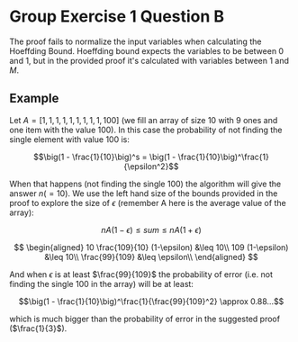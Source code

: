 # Group Exercise 1 Question B

The proof fails to normalize the input variables when calculating the
Hoeffding Bound. Hoeffding bound expects the variables to be between
$0$ and $1$, but in the provided proof it's calculated with variables
between $1$ and $M$.

## Example

Let $A = [ 1, 1, 1, 1, 1, 1, 1, 1, 1, 100 ]$ (we fill an array of
size $10$ with $9$ ones and one item with the value $100$). In this
case the probability of not finding the single element with value $100$
is:

$$\big(1 - \frac{1}{10}\big)^s = \big(1 - \frac{1}{10}\big)^\frac{1}{\epsilon^2}$$ 

When that happens (not finding the single $100$) the algorithm will give
the answer $n (=10)$. We use the left hand size of the bounds provided in
the proof to explore the size of $\epsilon$ (remember A here is the average
value of the array):

$$nA(1-\epsilon) \leq \textit{sum} \leq nA(1+\epsilon)$$

$$
\begin{aligned}
10 \frac{109}{10} (1-\epsilon) &\leq 10\\
109 (1-\epsilon) &\leq 10\\
\frac{99}{109} &\leq \epsilon\\
\end{aligned}
$$

And when $\epsilon$ is at least $\frac{99}{109}$ the probability of error (i.e.
not finding the single $100$ in the array) will be at least:

$$\big(1 - \frac{1}{10}\big)^\frac{1}{\frac{99}{109}^2} \approx 0.88...$$ 

which is much bigger than the probability of error in the suggested proof ($\frac{1}{3}$).

